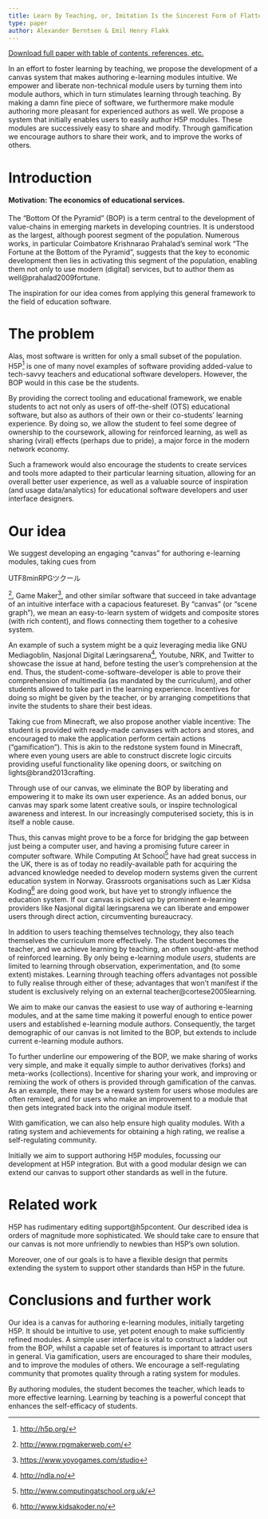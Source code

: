 ```yaml
---
title: Learn By Teaching, or, Imitation Is the Sincerest Form of Flattery, or, Reinforced Learning (By Turning Students Into Authors (of Educational Software))
type: paper
author: Alexander Berntsen & Emil Henry Flakk
---
```

[Download full paper with table of contents, references, etc.](/papers/2015-04-11-learn-by-teaching.pdf)

In an effort to foster learning by teaching, we propose the development
of a canvas system that makes authoring e-learning modules intuitive. We
empower and liberate non-technical module users by turning them into
module authors, which in turn stimulates learning through teaching. By
making a damn fine piece of software, we furthermore make module
authoring more pleasant for experienced authors as well. We propose a
system that initially enables users to easily author H5P modules. These
modules are successively easy to share and modify. Through gamification
we encourage authors to share their work, and to improve the works of
others.

Introduction
============

#### Motivation: The economics of educational services.

The “Bottom Of the Pyramid” (BOP) is a term central to the development
of value-chains in emerging markets in developing countries. It is
understood as the largest, although poorest segment of the population.
Numerous works, in particular Coimbatore Krishnarao Prahalad’s seminal
work “The Fortune at the Bottom of the Pyramid”, suggests that the key
to economic development then lies in activating this segment of the
population, enabling them not only to use modern (digital) services, but
to author them as well@prahalad2009fortune.

The inspiration for our idea comes from applying this general framework
to the field of education software.

The problem
===========

Alas, most software is written for only a small subset of the
population. H5P[^1] is one of many novel examples of software providing
added-value to tech-savvy teachers and educational software developers.
However, the BOP would in this case be the students.

By providing the correct tooling and educational framework, we enable
students to act not only as users of off-the-shelf (OTS) educational
software, but also as authors of their own or their co-students’
learning experience. By doing so, we allow the student to feel some
degree of ownership to the coursework, allowing for reinforced learning,
as well as sharing (viral) effects (perhaps due to pride), a major force
in the modern network economy.

Such a framework would also encourage the students to create services
and tools more adapted to their particular learning situation, allowing
for an overall better user experience, as well as a valuable source of
inspiration (and usage data/analytics) for educational software
developers and user interface designers.

Our idea
========

We suggest developing an engaging “canvas” for authoring e-learning
modules, taking cues from

<span>UTF8</span><span>min</span>RPGツクール

[^2], Game Maker[^3], and other similar software that succeed in take
advantage of an intuitive interface with a capacious featureset. By
“canvas” (or “scene graph”), we mean an easy-to-learn system of widgets
and composite stores (with rich content), and flows connecting them
together to a cohesive system.

An example of such a system might be a quiz leveraging media like GNU
Mediagoblin, Nasjonal Digital Læringsarena[^4], Youtube, NRK, and
Twitter to showcase the issue at hand, before testing the user’s
comprehension at the end. Thus, the student-come-software-developer is
able to prove their comprehension of multimedia (as mandated by the
curriculum), and other students allowed to take part in the learning
experience. Incentives for doing so might be given by the teacher, or by
arranging competitions that invite the students to share their best
ideas.

Taking cue from Minecraft, we also propose another viable incentive: The
student is provided with ready-made canvases with actors and stores, and
encouraged to make the application perform certain actions
(“gamification”). This is akin to the redstone system found in
Minecraft, where even young users are able to construct discrete logic
circuits providing useful functionality like opening doors, or switching
on lights@brand2013crafting.

Through use of our canvas, we eliminate the BOP by liberating and
empowering it to make its own user experience. As an added bonus, our
canvas may spark some latent creative souls, or inspire technological
awareness and interest. In our increasingly computerised society, this
is in itself a noble cause.

Thus, this canvas might prove to be a force for bridging the gap between
just being a computer user, and having a promising future career in
computer software. While Computing At School[^5] have had great success
in the UK, there is as of today no readily-available path for acquiring
the advanced knowledge needed to develop modern systems given the
current education system in Norway. Grassroots organisations such as Lær
Kidsa Koding[^6] are doing good work, but have yet to strongly influence
the education system. If our canvas is picked up by prominent e-learning
providers like Nasjonal digital læringsarena we can liberate and empower
users through direct action, circumventing bureaucracy.

In addition to users teaching themselves technology, they also teach
themselves the curriculum more effectively. The student becomes the
teacher, and we achieve learning by teaching, an often sought-after
method of reinforced learning. By only being e-learning module *users*,
students are limited to learning through observation, experimentation,
and (to some extent) mistakes. Learning through teaching offers
advantages not possible to fully realise through either of these;
advantages that won’t manifest if the student is exclusively relying on
an external teacher@cortese2005learning.

We aim to make our canvas the easiest to use way of authoring e-learning
modules, and at the same time making it powerful enough to entice power
users and established e-learning module authors. Consequently, the
target demographic of our canvas is not limited to the BOP, but extends
to include current e-learning module authors.

To further underline our empowering of the BOP, we make sharing of works
very simple, and make it equally simple to author derivatives (forks)
and meta-works (collections). Incentive for sharing your work, and
improving or remixing the work of others is provided through
gamification of the canvas. As an example, there may be a reward system
for users whose modules are often remixed, and for users who make an
improvement to a module that then gets integrated back into the original
module itself.

With gamification, we can also help ensure high quality modules. With a
rating system and achievements for obtaining a high rating, we realise a
self-regulating community.

Initially we aim to support authoring H5P modules, focussing our
development at H5P integration. But with a good modular design we can
extend our canvas to support other standards as well in the future.

Related work
============

H5P has rudimentary editing support@h5pcontent. Our described idea is
orders of magnitude more sophisticated. We should take care to ensure
that our canvas is not more unfriendly to newbies than H5P’s own
solution.

Moreover, one of our goals is to have a flexible design that permits
extending the system to support other standards than H5P in the future.

Conclusions and further work
============================

Our idea is a canvas for authoring e-learning modules, initially
targeting H5P. It should be intuitive to use, yet potent enough to make
sufficiently refined modules. A simple user interface is vital to
construct a ladder out from the BOP, whilst a capable set of features is
important to attract users in general. Via gamification, users are
encouraged to share their modules, and to improve the modules of others.
We encourage a self-regulating community that promotes quality through a
rating system for modules.

By authoring modules, the student becomes the teacher, which leads to
more effective learning. Learning by teaching is a powerful concept that
enhances the self-efficacy of students.

[^1]: <http://h5p.org/>

[^2]: <http://www.rpgmakerweb.com/>

[^3]: <https://www.yoyogames.com/studio>

[^4]: <http://ndla.no/>

[^5]: <http://www.computingatschool.org.uk/>

[^6]: <http://www.kidsakoder.no/>

